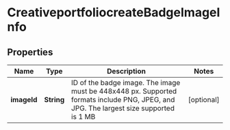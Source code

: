 # CreativeportfoliocreateBadgeImageInfo

## Properties
Name | Type | Description | Notes
------------ | ------------- | ------------- | -------------
**imageId** | **String** | ID of the badge image. The image must be 448x448 px. Supported formats include PNG, JPEG, and JPG. The largest size supported is 1 MB |  [optional]
